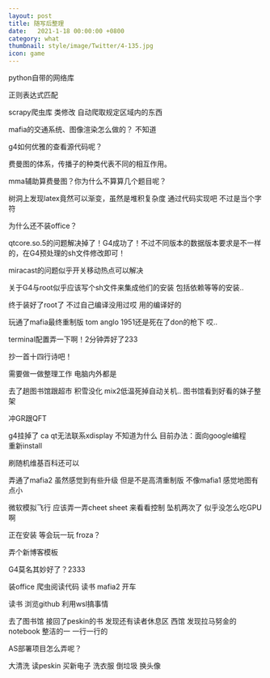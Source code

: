 ```yaml
---
layout: post
title: 随写后整理
date:   2021-1-18 00:00:00 +0800
category: what
thumbnail: style/image/Twitter/4-135.jpg
icon: game
---
```


python自带的网络库

正则表达式匹配

scrapy爬虫库  类修改  自动爬取规定区域内的东西

mafia的交通系统、图像渲染怎么做的？
    不知道

g4如何优雅的查看源代码呢？

费曼图的体系，传播子的种类代表不同的相互作用。

mma辅助算费曼图？你为什么不算算几个题目呢？

树洞上发现latex竟然可以渐变，虽然是堆积复杂度  通过代码实现吧   不过是当个字符

为什么还不装office？

qtcore.so.5的问题解决掉了！G4成功了！不过不同版本的数据版本要求是不一样的，在G4预处理的sh文件修改即可！

miracast的问题似乎开关移动热点可以解决

关于G4与root似乎应该写个sh文件来集成他们的安装 包括依赖等等的安装..   

终于装好了root了  不过自己编译没用过哎     用的编译好的  

玩通了mafia最终重制版  tom anglo 1951还是死在了don的枪下 哎..

terminal配置弄一下啊！2分钟弄好了233  

抄一首十四行诗吧！

需要做一做整理工作   电脑内外都是

去了趟图书馆跟超市  积雪没化  mix2低温死掉自动关机..  图书馆看到好看的妹子整架

冲GR跟QFT

g4挂掉了 ca   qt无法联系xdisplay 不知道为什么 
    目前办法：面向google编程  
    重新install
    
刷随机维基百科还可以

弄通了mafia2  虽然感觉到有些升级  但是不是高清重制版 不像mafia1  感觉地图有点小

微软模拟飞行  应该弄一弄cheet sheet  来看看控制  坠机两次了  似乎没怎么吃GPU啊

正在安装 等会玩一玩 froza？

弄个新博客模板

G4莫名其妙好了？2333

装office   爬虫阅读代码  读书  mafia2  开车

读书 浏览github 利用wsl搞事情

去了图书馆 接回了peskin的书  发现还有读者休息区 西馆 发现拉马努金的notebook  整洁的一  一行一行的

AS部署项目怎么弄呢？

大清洗 读peskin  买新电子  洗衣服  倒垃圾  换头像







































































